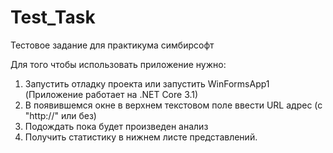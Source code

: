 # Test_Task
Тестовое задание для практикума симбирсофт

Для того чтобы использовать приложение нужно:
1. Запустить отладку проекта или запустить WinFormsApp1 (Приложение работает на .NET Core 3.1)
2. В появившемся окне в верхнем текстовом поле ввести URL адрес (с "http://" или без)
3. Подождать пока будет произведен анализ
4. Получить статистику в нижнем листе представлений.
